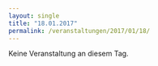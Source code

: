 ```yaml
---
layout: single
title: "18.01.2017"
permalink: /veranstaltungen/2017/01/18/
---
```


Keine Veranstaltung an diesem Tag.
